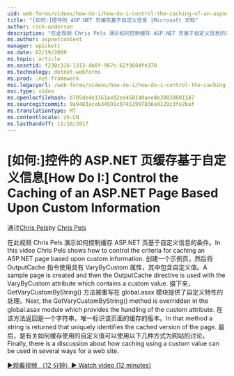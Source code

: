 ```yaml
---
uid: web-forms/videos/how-do-i/how-do-i-control-the-caching-of-an-aspnet-page-based-upon-custom-information
title: "[如何:]控件的 ASP.NET 页缓存基于自定义信息 |Microsoft 文档"
author: rick-anderson
description: "在此视频 Chris Pels 演示如何控制缓存 ASP.NET 页基于自定义信息的条件。 创建一个示例页，然后 o。..."
ms.author: aspnetcontent
manager: wpickett
ms.date: 02/19/2009
ms.topic: article
ms.assetid: f230c316-1313-4b8f-967c-62f9684fe378
ms.technology: dotnet-webforms
ms.prod: .net-framework
msc.legacyurl: /web-forms/videos/how-do-i/how-do-i-control-the-caching-of-an-aspnet-page-based-upon-custom-information
msc.type: video
ms.openlocfilehash: b785de4e1161ae82ee458148aee4b30820801147
ms.sourcegitcommit: 9a9483aceb34591c97451997036a9120c3fe2baf
ms.translationtype: MT
ms.contentlocale: zh-CN
ms.lasthandoff: 11/10/2017
---
```

<a name="how-do-i-control-the-caching-of-an-aspnet-page-based-upon-custom-information"></a><span data-ttu-id="77753-104">[如何:]控件的 ASP.NET 页缓存基于自定义信息</span><span class="sxs-lookup"><span data-stu-id="77753-104">[How Do I:] Control the Caching of an ASP.NET Page Based Upon Custom Information</span></span>
====================
<span data-ttu-id="77753-105">通过[Chris Pels](https://twitter.com/chrispels)</span><span class="sxs-lookup"><span data-stu-id="77753-105">by [Chris Pels](https://twitter.com/chrispels)</span></span>

<span data-ttu-id="77753-106">在此视频 Chris Pels 演示如何控制缓存 ASP.NET 页基于自定义信息的条件。</span><span class="sxs-lookup"><span data-stu-id="77753-106">In this video Chris Pels shows how to control the criteria for caching an ASP.NET page based upon custom information.</span></span> <span data-ttu-id="77753-107">创建一个示例页，然后将 OutputCache 指令使用具有 VaryByCustom 属性，其中包含自定义值。</span><span class="sxs-lookup"><span data-stu-id="77753-107">A sample page is created and then the OutputCache directive is used with the VaryByCustom attribute which contains a custom value.</span></span> <span data-ttu-id="77753-108">接下来，GetVaryCustomByString() 方法被重写在 global.asax 模块提供了自定义特性的处理。</span><span class="sxs-lookup"><span data-stu-id="77753-108">Next, the GetVaryCustomByString() method is overridden in the global.asax module which provides the handling of the custom attribute.</span></span> <span data-ttu-id="77753-109">在该方法返回是一个字符串，唯一标识该页面的缓存的版本。</span><span class="sxs-lookup"><span data-stu-id="77753-109">In that method a string is returned that uniquely identifies the cached version of the page.</span></span> <span data-ttu-id="77753-110">最后，是有关如何缓存使用的自定义值可以使用以下几种方式为网站的讨论。</span><span class="sxs-lookup"><span data-stu-id="77753-110">Finally, there is a discussion about how caching using a custom value can be used in several ways for a web site.</span></span>

[<span data-ttu-id="77753-111">&#9654;观看视频 （12 分钟）</span><span class="sxs-lookup"><span data-stu-id="77753-111">&#9654; Watch video (12 minutes)</span></span>](https://channel9.msdn.com/Blogs/ASP-NET-Site-Videos/how-do-i-control-the-caching-of-an-aspnet-page-based-upon-custom-information)
